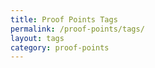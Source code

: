 ```yaml
---
title: Proof Points Tags
permalink: /proof-points/tags/
layout: tags
category: proof-points
---
```

